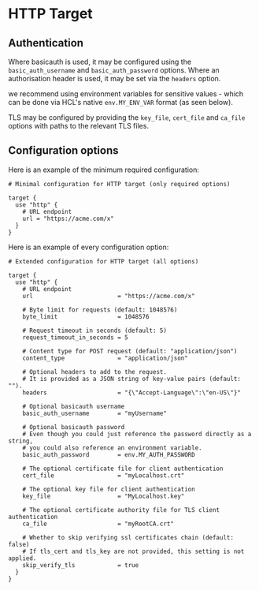 # HTTP Target

## Authentication

Where basicauth is used, it may be configured using the `basic_auth_username` and `basic_auth_password` options. Where an authorisation header is used, it may be set via the `headers` option.

we recommend using environment variables for sensitive values - which can be done via HCL's native `env.MY_ENV_VAR` format (as seen below).

TLS may be configured by providing the `key_file`, `cert_file` and `ca_file` options with paths to the relevant TLS files.

## Configuration options

Here is an example of the minimum required configuration:

```hcl
# Minimal configuration for HTTP target (only required options)

target {
  use "http" {
    # URL endpoint
    url = "https://acme.com/x"
  }
}

```

Here is an example of every configuration option:

```hcl
# Extended configuration for HTTP target (all options)

target {
  use "http" {
    # URL endpoint
    url                        = "https://acme.com/x"

    # Byte limit for requests (default: 1048576)
    byte_limit                 = 1048576

    # Request timeout in seconds (default: 5)
    request_timeout_in_seconds = 5

    # Content type for POST request (default: "application/json")
    content_type               = "application/json"

    # Optional headers to add to the request.
    # It is provided as a JSON string of key-value pairs (default: "").
    headers                    = "{\"Accept-Language\":\"en-US\"}"

    # Optional basicauth username
    basic_auth_username        = "myUsername"

    # Optional basicauth password
    # Even though you could just reference the password directly as a string,
    # you could also reference an environment variable.
    basic_auth_password        = env.MY_AUTH_PASSWORD

    # The optional certificate file for client authentication
    cert_file                  = "myLocalhost.crt"

    # The optional key file for client authentication
    key_file                   = "MyLocalhost.key"

    # The optional certificate authority file for TLS client authentication
    ca_file                    = "myRootCA.crt"

    # Whether to skip verifying ssl certificates chain (default: false)
    # If tls_cert and tls_key are not provided, this setting is not applied.
    skip_verify_tls            = true
  }
}

```